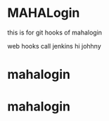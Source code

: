 # MAHALogin
this is for git hooks  of mahalogin

web hooks call jenkins
hi johhny


# mahalogin
# mahalogin
